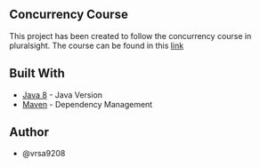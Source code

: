 ## Concurrency Course
This project has been created to follow the concurrency course in pluralsight. The course can be found in this [link](https://app.pluralsight.com/library/courses/java-patterns-concurrency-multi-threading)

## Built With

* [Java 8](http://www.oracle.com/technetwork/java/javase/downloads/jdk8-downloads-2133151.html) - Java Version
* [Maven](https://maven.apache.org/) - Dependency Management

## Author
* @vrsa9208